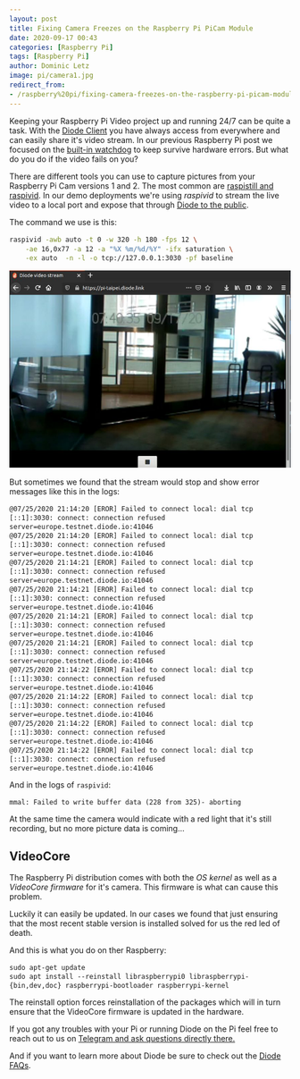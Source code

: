 ```yaml
---
layout: post
title: Fixing Camera Freezes on the Raspberry Pi PiCam Module
date: 2020-09-17 00:43
categories: [Raspberry Pi]
tags: [Raspberry Pi]
author: Dominic Letz
image: pi/camera1.jpg
redirect_from:
- /raspberry%20pi/fixing-camera-freezes-on-the-raspberry-pi-picam-module-20261/
---
```


Keeping your Raspberry Pi Video project up and running 24/7 can be quite a task. With the [Diode Client](/download/) you have always access from everywhere and can easily share it's video stream. In our previous Raspberry Pi post we focused on the [built-in watchdog](https://diode.io/raspberry%20pi/running-forever-with-the-raspberry-pi-hardware-watchdog-20202/) to keep survive hardware errors. But what do you do if the video fails on you?

There are different tools you can use to capture pictures from your Raspberry Pi Cam versions 1 and 2. The most common are [raspistill and raspivid](https://www.raspberrypi.org/documentation/raspbian/applications/camera.md). In our demo deployments we're using _raspivid_ to stream the live video to a local port and expose that through [Diode to the public](https://pi-taipei.diode.link/).

The command we use is this:

```bash
raspivid -awb auto -t 0 -w 320 -h 180 -fps 12 \
    -ae 16,0x77 -a 12 -a "%X %m/%d/%Y" -ifx saturation \
    -ex auto  -n -l -o tcp://127.0.0.1:3030 -pf baseline
```

![Live stream](../assets/img/blog/pi/video1.jpg)

But sometimes we found that the stream would stop and show error messages like this in the logs:

```
@07/25/2020 21:14:20 [EROR] Failed to connect local: dial tcp [::1]:3030: connect: connection refused server=europe.testnet.diode.io:41046
@07/25/2020 21:14:20 [EROR] Failed to connect local: dial tcp [::1]:3030: connect: connection refused server=europe.testnet.diode.io:41046
@07/25/2020 21:14:21 [EROR] Failed to connect local: dial tcp [::1]:3030: connect: connection refused server=europe.testnet.diode.io:41046
@07/25/2020 21:14:21 [EROR] Failed to connect local: dial tcp [::1]:3030: connect: connection refused server=europe.testnet.diode.io:41046
@07/25/2020 21:14:21 [EROR] Failed to connect local: dial tcp [::1]:3030: connect: connection refused server=europe.testnet.diode.io:41046
@07/25/2020 21:14:21 [EROR] Failed to connect local: dial tcp [::1]:3030: connect: connection refused server=europe.testnet.diode.io:41046
@07/25/2020 21:14:22 [EROR] Failed to connect local: dial tcp [::1]:3030: connect: connection refused server=europe.testnet.diode.io:41046
@07/25/2020 21:14:22 [EROR] Failed to connect local: dial tcp [::1]:3030: connect: connection refused server=europe.testnet.diode.io:41046
@07/25/2020 21:14:22 [EROR] Failed to connect local: dial tcp [::1]:3030: connect: connection refused server=europe.testnet.diode.io:41046
@07/25/2020 21:14:22 [EROR] Failed to connect local: dial tcp [::1]:3030: connect: connection refused server=europe.testnet.diode.io:41046
```

And in the logs of `raspivid`:

```
mmal: Failed to write buffer data (228 from 325)- aborting
```

At the same time the camera would indicate with a red light that it's still recording, but no more picture data is coming...


## VideoCore

The Raspberry Pi distribution comes with both the _OS kernel_ as well as a _VideoCore firmware_ for it's camera. This firmware is what can cause this problem.

Luckily it can easily be updated. In our cases we found that just ensuring that the most recent stable version is installed solved for us the red led of death.

And this is what you do on ther Raspberry:

```
sudo apt-get update
sudo apt install --reinstall libraspberrypi0 libraspberrypi-{bin,dev,doc} raspberrypi-bootloader raspberrypi-kernel
```

The reinstall option forces reinstallation of the packages which will in turn ensure that the VideoCore firmware is updated in the hardware.

If you got any troubles with your Pi or running Diode on the Pi feel free to reach out to us on [Telegram and ask questions directly there.](https://t.me/diode_chain)

And if you want to learn more about Diode be sure to check out the [Diode FAQs](https://github.com/diodechain/wiki/wiki/FAQs).
